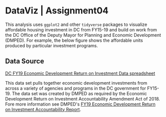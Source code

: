 # DataViz | Assignment04

This analysis uses `ggplot2` and other `tidyverse` packages to visualize affordable housing investment in DC from FY15-19 and build on work from the DC Office of the Deputy Mayor for Planning and Economic Development (DMPED). For example, the below figure shows the affordable units produced by particular investment programs. 


## Data Source
[DC FY19 Economic Development Return on Investment Data spreadsheet](https://dmped.dc.gov/sites/default/files/dc/sites/dmped/publication/attachments/Return%20on%20Investment%20Data_FY15-19_v3.xlsx)

This data set pulls together economic development investments from across a variety of agencies and programs in the DC government for FY15-19. The data set was created by DMPED as required by the Economic Development Return on Investment Accountability Amendment Act of 2018. Fore more information see DMPED's [FY19 Economic Development Return on Investment Accountability Report](https://dmped.dc.gov/sites/default/files/dc/sites/dmped/publication/attachments/FY19%20ED%20Return%20on%20Investment%20Accountability%20Report.pdf).
